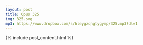 ```yaml
---
layout: post
title: Opus 325
img: 325.svg
mp3: https://www.dropbox.com/s/hleygzqhgtygymp/325.mp3?dl=1
---
```


{% include post_content.html %}
